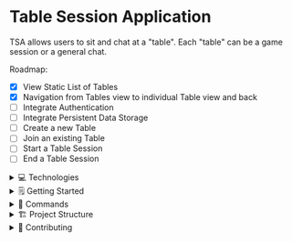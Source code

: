 # Table Session Application

TSA allows users to sit and chat at a "table".
Each "table" can be a game session or a general chat.

Roadmap:
- [x] View Static List of Tables
- [x] Navigation from Tables view to individual Table view and back
- [ ] Integrate Authentication
- [ ] Integrate Persistent Data Storage
- [ ] Create a new Table
- [ ] Join an existing Table
- [ ] Start a Table Session
- [ ] End a Table Session

<!-- [![Open in GitHub Codespaces](https://github.com/codespaces/badge.svg)](https://github.com/codespaces/new?hide_repo_select=true&ref=main&repo=) -->

<details>
    <summary>💻 Technologies</summary>

- [Astro](https://astro.build/)
- [React](https://reactjs.org/)
- [TailwindCSS](https://tailwindcss.com/)
</details>

<details>
    <summary>🗒️ Getting Started</summary>
</details>

<details>
    <summary>🚀 Commands</summary>

All commands are run from the root of the project, from a terminal:

| Command                   | Action                                           |
| :------------------------ | :----------------------------------------------- |
| `npm install`             | Installs dependencies                            |
| `npm run dev`             | Starts local dev server at `localhost:3000`      |
| `npm run build`           | Build your production site to `./dist/`          |
| `npm run preview`         | Preview your build locally, before deploying     |
| `npm run astro ...`       | Run CLI commands like `astro add`, `astro check` |
| `npm run astro -- --help` | Get help using the Astro CLI                     |
</details>

<details>
    <summary>🏗️ Project Structure</summary>

Inside of your Astro project, you'll see the following folders and files:

```
/
├── public/
├── src/
│   └── pages/
│       └── index.astro
└── package.json
```

Astro looks for `.astro` or `.md` files in the `src/pages/` directory. Each page is exposed as a route based on its file name.

There's nothing special about `src/components/`, but that's where we like to put any Astro/React/Vue/Svelte/Preact components.

Any static assets, like images, can be placed in the `public/` directory.
</details>

<details>
    <summary>👐 Contributing</summary>
</details>
